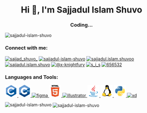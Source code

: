 <h1 align="center">Hi 👋, I'm Sajjadul Islam Shuvo</h1>
<h3 align="center">Coding...</h3>

<p align="left"> <img src="https://komarev.com/ghpvc/?username=sajjadul-islam-shuvo&label=Profile%20views&color=0e75b6&style=flat" alt="sajjadul-islam-shuvo" /> </p>

<h3 align="left">Connect with me:</h3>
<p align="left">
<a href="https://twitter.com/sajjad_shuvo_" target="blank"><img align="center" src="https://raw.githubusercontent.com/rahuldkjain/github-profile-readme-generator/master/src/images/icons/Social/twitter.svg" alt="sajjad_shuvo_" height="30" width="40" /></a>
<a href="https://linkedin.com/in/sajjadul-islam-shuvo" target="blank"><img align="center" src="https://raw.githubusercontent.com/rahuldkjain/github-profile-readme-generator/master/src/images/icons/Social/linked-in-alt.svg" alt="sajjadul-islam-shuvo" height="30" width="40" /></a>
<a href="https://fb.com/sajjadul.islam.shuvoo" target="blank"><img align="center" src="https://raw.githubusercontent.com/rahuldkjain/github-profile-readme-generator/master/src/images/icons/Social/facebook.svg" alt="sajjadul.islam.shuvoo" height="30" width="40" /></a>
<a href="https://instagram.com/sajjadul.islam.shuvo" target="blank"><img align="center" src="https://raw.githubusercontent.com/rahuldkjain/github-profile-readme-generator/master/src/images/icons/Social/instagram.svg" alt="sajjadul.islam.shuvo" height="30" width="40" /></a>
<a href="https://www.youtube.com/@x-knightfury" target="blank"><img align="center" src="https://raw.githubusercontent.com/rahuldkjain/github-profile-readme-generator/master/src/images/icons/Social/youtube.svg" alt="@x-knightfury" height="30" width="40" /></a>
<a href="https://codeforces.com/profile/s_i_s" target="blank"><img align="center" src="https://raw.githubusercontent.com/rahuldkjain/github-profile-readme-generator/master/src/images/icons/Social/codeforces.svg" alt="s_i_s" height="30" width="40" /></a>
<a href="https://www.beecrowd.com.br/judge/en/profile/656532" target="blank"><img align="center" src="https://raw.githubusercontent.com/rahuldkjain/github-profile-readme-generator/master/src/images/icons/Social/beecrowd.svg" alt="656532" height="30" width="40" /></a>
</p>

<h3 align="left">Languages and Tools:</h3>
<p align="left"> <a href="https://www.cprogramming.com/" target="_blank" rel="noreferrer"> <img src="https://raw.githubusercontent.com/devicons/devicon/master/icons/c/c-original.svg" alt="c" width="40" height="40"/> </a> <a href="https://www.w3schools.com/cpp/" target="_blank" rel="noreferrer"> <img src="https://raw.githubusercontent.com/devicons/devicon/master/icons/cplusplus/cplusplus-original.svg" alt="cplusplus" width="40" height="40"/> </a> <a href="https://www.figma.com/" target="_blank" rel="noreferrer"> <img src="https://www.vectorlogo.zone/logos/figma/figma-icon.svg" alt="figma" width="40" height="40"/> </a> <a href="https://www.w3.org/html/" target="_blank" rel="noreferrer"> <img src="https://raw.githubusercontent.com/devicons/devicon/master/icons/html5/html5-original-wordmark.svg" alt="html5" width="40" height="40"/> </a> <a href="https://www.adobe.com/in/products/illustrator.html" target="_blank" rel="noreferrer"> <img src="https://www.vectorlogo.zone/logos/adobe_illustrator/adobe_illustrator-icon.svg" alt="illustrator" width="40" height="40"/> </a> <a href="https://www.java.com" target="_blank" rel="noreferrer"> <img src="https://raw.githubusercontent.com/devicons/devicon/master/icons/java/java-original.svg" alt="java" width="40" height="40"/> </a> <a href="https://www.linux.org/" target="_blank" rel="noreferrer"> <img src="https://raw.githubusercontent.com/devicons/devicon/master/icons/linux/linux-original.svg" alt="linux" width="40" height="40"/> </a> <a href="https://www.python.org" target="_blank" rel="noreferrer"> <img src="https://raw.githubusercontent.com/devicons/devicon/master/icons/python/python-original.svg" alt="python" width="40" height="40"/> </a> <a href="https://www.adobe.com/products/xd.html" target="_blank" rel="noreferrer"> <img src="https://cdn.worldvectorlogo.com/logos/adobe-xd.svg" alt="xd" width="40" height="40"/> </a> </p>

<p><img align="left" src="https://github-readme-stats.vercel.app/api/top-langs?username=sajjadul-islam-shuvo&show_icons=true&locale=en&layout=compact" alt="sajjadul-islam-shuvo" /></p>

<p>&nbsp;<img align="center" src="https://github-readme-stats.vercel.app/api?username=sajjadul-islam-shuvo&show_icons=true&locale=en" alt="sajjadul-islam-shuvo" /></p>
